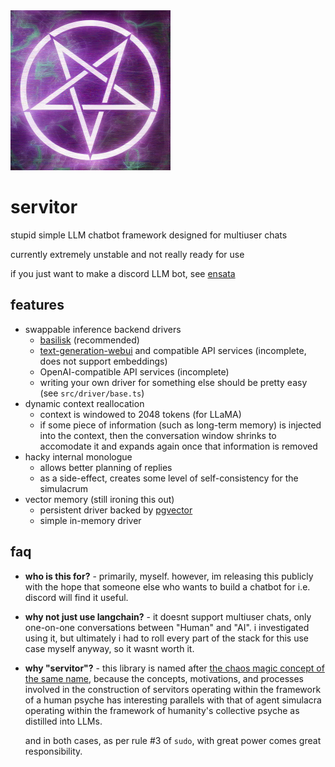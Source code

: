 <img src="images/logo.png" width="256"/>

# servitor

stupid simple LLM chatbot framework designed for multiuser chats

currently extremely unstable and not really ready for use

if you just want to make a discord LLM bot, see [ensata](https://github.com/dithercat/ensata)

## features

- swappable inference backend drivers
  - [basilisk](https://github.com/dithercat/basilisk) (recommended)
  - [text-generation-webui](https://github.com/oobabooga/text-generation-webui)
    and compatible API services (incomplete, does not support embeddings)
  - OpenAI-compatible API services (incomplete)
  - writing your own driver for something else should be pretty easy
    (see `src/driver/base.ts`)
- dynamic context reallocation
  - context is windowed to 2048 tokens (for LLaMA)
  - if some piece of information (such as long-term memory) is injected into the
    context, then the conversation window shrinks to accomodate it and expands
    again once that information is removed
- hacky internal monologue
  - allows better planning of replies
  - as a side-effect, creates some level of self-consistency for the simulacrum
- vector memory (still ironing this out)
  - persistent driver backed by [pgvector](https://github.com/pgvector/pgvector)
  - simple in-memory driver

## faq

- **who is this for?** - primarily, myself. however, im releasing this publicly
  with the hope that someone else who wants to build a chatbot for i.e. discord
  will find it useful.

- **why not just use langchain?** - it doesnt support multiuser chats, only
  one-on-one conversations between "Human" and "AI". i investigated using it,
  but ultimately i had to roll every part of the stack for this use case myself
  anyway, so it wasnt worth it.

- **why "servitor"?** - this library is named after [the chaos magic concept of
  the same name](https://en.wikipedia.org/wiki/Servitor_(chaos_magic)), because
  the concepts, motivations, and processes involved in the construction of
  servitors operating within the framework of a human psyche has interesting
  parallels with that of agent simulacra operating within the framework of
  humanity's collective psyche as distilled into LLMs.

  and in both cases, as per rule #3 of `sudo`, with great power comes great
  responsibility.